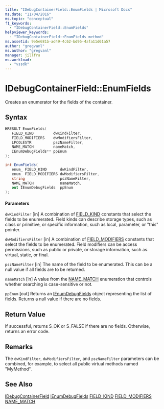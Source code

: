 ```yaml
---
title: "IDebugContainerField::EnumFields | Microsoft Docs"
ms.date: "11/04/2016"
ms.topic: "conceptual"
f1_keywords:
  - "IDebugContainerField::EnumFields"
helpviewer_keywords:
  - "IDebugContainerField::EnumFields method"
ms.assetid: 9e5e681b-ad49-4c62-bd95-4afa11d61a57
author: "gregvanl"
ms.author: "gregvanl"
manager: jillfra
ms.workload:
  - "vssdk"
---
```

# IDebugContainerField::EnumFields
Creates an enumerator for the fields of the container.

## Syntax

```cpp
HRESULT EnumFields( 
   FIELD_KIND         dwKindFilter,
   FIELD_MODIFIERS    dwModifiersFilter,
   LPCOLESTR          pszNameFilter,
   NAME_MATCH         nameMatch,
   IEnumDebugFields** ppEnum
);
```

```csharp
int EnumFields(
   enum_ FIELD_KIND      dwKindFilter,
   enum_ FIELD_MODIFIERS dwModifiersFilter,
   string                pszNameFilter,
   NAME_MATCH            nameMatch,
   out IEnumDebugFields  ppEnum
);
```

#### Parameters
 `dwKindFilter`
 [in] A combination of [FIELD_KIND](../../../extensibility/debugger/reference/field-kind.md) constants that select the fields to be enumerated. Field kinds can describe storage types, such as class or primitive, or specific information, such as local, parameter, or "this" pointer.

 `dwModifiersFilter`
 [in] A combination of [FIELD_MODIFIERS](../../../extensibility/debugger/reference/field-modifiers.md) constants that select the fields to be enumerated. Field modifiers can be access permissions, such as public or private, or storage information, such as virtual, static, or final.

 `pszNameFilter`
 [in] The name of the field to be enumerated. This can be a null value if all fields are to be returned.

 `nameMatch`
 [in] A value from the [NAME_MATCH](../../../extensibility/debugger/reference/name-match.md) enumeration that controls whether searching is case-sensitive or not.

 `ppEnum`
 [out] Returns an [IEnumDebugFields](../../../extensibility/debugger/reference/ienumdebugfields.md) object representing the list of fields. Returns a null value if there are no fields.

## Return Value
 If successful, returns S_OK or S_FALSE if there are no fields. Otherwise, returns an error code.

## Remarks
 The `dwKindFilter`, `dwModifiersFilter`, and `pszNameFilter` parameters can be combined, for example, to select all public virtual methods named "MyMethod".

## See Also
 [IDebugContainerField](../../../extensibility/debugger/reference/idebugcontainerfield.md)
 [IEnumDebugFields](../../../extensibility/debugger/reference/ienumdebugfields.md)
 [FIELD_KIND](../../../extensibility/debugger/reference/field-kind.md)
 [FIELD_MODIFIERS](../../../extensibility/debugger/reference/field-modifiers.md)
 [NAME_MATCH](../../../extensibility/debugger/reference/name-match.md)